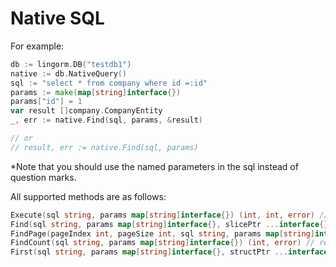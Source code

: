 # Native SQL

For example:

``` go
db := lingorm.DB("testdb1")
native := db.NativeQuery()
sql := "select * from company where id =:id"
params := make(map[string]interface{})
params["id"] = 1
var result []company.CompanyEntity
_, err := native.Find(sql, params, &result)

// or
// result, err := native.Find(sql, params)
```

*Note that you should use the named parameters in the sql instead of question marks.

All supported methods are as follows:

```go
Execute(sql string, params map[string]interface{}) (int, int, error) // execute the insert, update and delete sql， return the affected rows, the last inserted id and error.
Find(sql string, params map[string]interface{}, slicePtr ...interface{}) (interface{}, error) // return all rows
FindPage(pageIndex int, pageSize int, sql string, params map[string]interface{}, slicePtr ...interface{}) (common.PageResult, error) // return page result
FindCount(sql string, params map[string]interface{}) (int, error) // return the number of rows
First(sql string, params map[string]interface{}, structPtr ...interface{}) (interface{}, error) // return the first row
```
